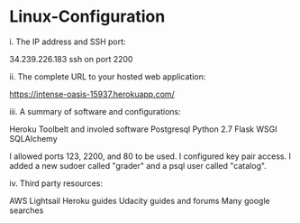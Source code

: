 # Linux-Configuration

i. The IP address and SSH port:

34.239.226.183
ssh on port 2200

ii. The complete URL to your hosted web application:

https://intense-oasis-15937.herokuapp.com/

iii. A summary of software and configurations:

Heroku Toolbelt and involed software
Postgresql
Python 2.7
Flask
WSGI
SQLAlchemy

I allowed ports 123, 2200, and 80 to be used.
I configured key pair access.
I added a new sudoer called "grader" and a psql user called "catalog".


iv. Third party resources:

AWS Lightsail
Heroku guides
Udacity guides and forums
Many google searches
